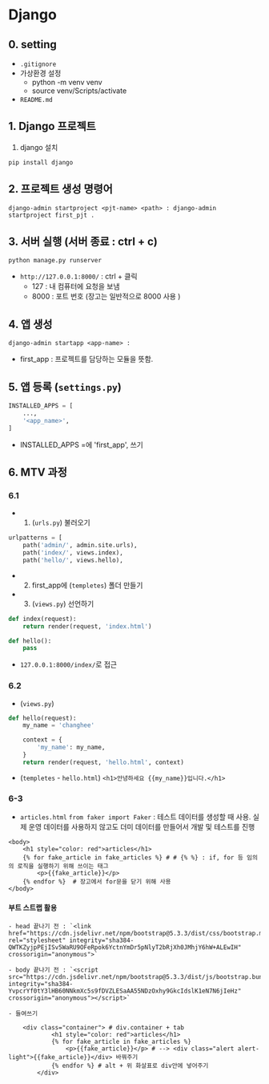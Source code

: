 # Django


## 0. setting

- `.gitignore`
- 가상환경 설정 
    - python -m venv venv
    - source venv/Scripts/activate
- `README.md` 

## 1. Django 프로젝트 
1. django 설치
```shell (터미널 창에서 쓰는 명령어)
pip install django
```

## 2. 프로젝트 생성 명령어
```shell
django-admin startproject <pjt-name> <path> : django-admin startproject first_pjt .
```

## 3. 서버 실행 (서버 종료 : ctrl + c)
```shell
python manage.py runserver
```
- `http://127.0.0.1:8000/` : ctrl + 클릭 
    - 127 : 내 컴퓨터에 요청을 보냄 
    - 8000 : 포트 번호 (장고는 일반적으로 8000 사용 )


## 4. 앱 생성
```shell
django-admin startapp <app-name> :  
```
- first_app : 프로젝트를 담당하는 모듈을 뜻함.

## 5. 앱 등록 (`settings.py`)
```python
INSTALLED_APPS = [
    ...,
    '<app_name>',
]
```
- INSTALLED_APPS =에 'first_app', 쓰기


## 6. MTV 과정 
### 6.1 
- 1) (`urls.py`) 불러오기
```python
urlpatterns = [
    path('admin/', admin.site.urls),
    path('index/', views.index),
    path('hello/', views.hello),  
```
- 2) first_app에 (`templetes`) 폴더 만들기

- 3) (`views.py`) 선언하기
```python
def index(request):
    return render(request, 'index.html')

def hello():
    pass
```
- `127.0.0.1:8000/index/`로 접근

### 6.2 
- (`views.py`)
```python
def hello(request):
    my_name = 'changhee'

    context = {
        'my_name': my_name,
    }
    return render(request, 'hello.html', context)
```

- (`templetes` - `hello.html`)
`<h1>안녕하세요 {{my_name}}입니다.</h1>`

### 6-3
- `articles.html`
`from faker import Faker` : 테스트 데이터를 생성할 때 사용.
실제 운영 데이터를 사용하지 않고도 더미 데이터를 만들어서 개발 및 테스트를 진행
```shell
<body>
    <h1 style="color: red">articles</h1>
    {% for fake_article in fake_articles %} # # {% %} : if, for 등 임의의 로직을 실행하기 위해 쓰이는 태그 
        <p>{{fake_article}}</p>
    {% endfor %}  # 장고에서 for문을 닫기 위해 사용 
</body>
```
 #### 부트 스트랩 활용
    - head 끝나기 전 : `<link href="https://cdn.jsdelivr.net/npm/bootstrap@5.3.3/dist/css/bootstrap.min.css" rel="stylesheet" integrity="sha384-QWTKZyjpPEjISv5WaRU9OFeRpok6YctnYmDr5pNlyT2bRjXh0JMhjY6hW+ALEwIH" crossorigin="anonymous">`

    - body 끝나기 전 : `<script src="https://cdn.jsdelivr.net/npm/bootstrap@5.3.3/dist/js/bootstrap.bundle.min.js" integrity="sha384-YvpcrYf0tY3lHB60NNkmXc5s9fDVZLESaAA55NDzOxhy9GkcIdslK1eN7N6jIeHz" crossorigin="anonymous"></script>`

    - 들여쓰기 
```shell
    <div class="container"> # div.container + tab
            <h1 style="color: red">articles</h1>
            {% for fake_article in fake_articles %}
                <p>{{fake_article}}</p> # --> <div class="alert alert-light">{{fake_article}}</div> 바꿔주기 
            {% endfor %} # alt + 위 화살표로 div안에 넣어주기
        </div>
```
